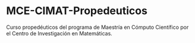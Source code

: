 # MCE-CIMAT-Propedeuticos
Curso propedéuticos del programa de Maestría en Cómputo Científico por el Centro de Investigación en Matemáticas.
